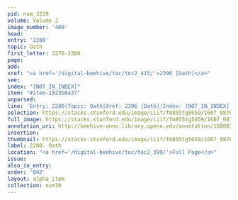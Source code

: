 ```yaml
---
pid: num_3239
volume: Volume 2
image_number: '409'
head:
entry: '2280'
topic: Oath
first_letter: 2276-2300
page:
add:
xref: "<a href='/digital-beehive/toc/toc2_415/'>2396 [Oath]</a>"
see:
index: "[NOT_IN_INDEX]"
item: "#item-1523b6437"
unparsed:
line: 'Entry: 2280|Topic: Oath|Xref: 2396 [Oath]|Index: [NOT_IN_INDEX]|#item-1523b6437'
selection: https://stacks.stanford.edu/image/iiif/fm855tg5659/1607_0876/375,3831,2843,1226/full/0/default.jpg
full_image: https://stacks.stanford.edu/image/iiif/fm855tg5659/1607_0876/full/full/0/default.jpg
annotation_uri: http://beehive-anno.library.upenn.edu/annotation/1680036200390
insertion:
thumbnail: https://stacks.stanford.edu/image/iiif/fm855tg5659/1607_0876/375,3831,600,180/250,/0/default.jpg
label: 2280. Oath
location: "<a href='/digital-beehive/toc/toc2_399/'>Full Page</a>"
issue:
also_in_entry:
order: '042'
layout: alpha_item
collection: num10
---
```

